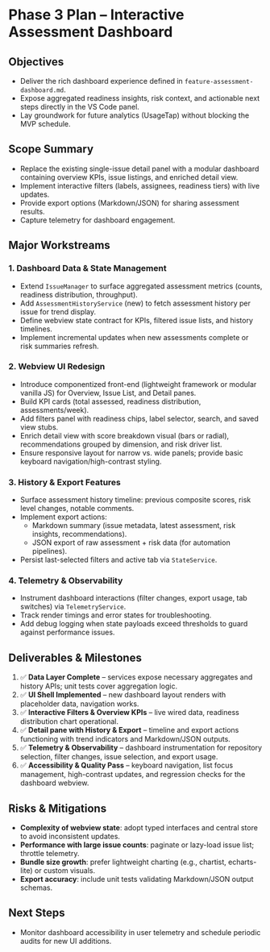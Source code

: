 # Phase 3 Plan – Interactive Assessment Dashboard

## Objectives
- Deliver the rich dashboard experience defined in `feature-assessment-dashboard.md`.
- Expose aggregated readiness insights, risk context, and actionable next steps directly in the VS Code panel.
- Lay groundwork for future analytics (UsageTap) without blocking the MVP schedule.

## Scope Summary
- Replace the existing single-issue detail panel with a modular dashboard containing overview KPIs, issue listings, and enriched detail view.
- Implement interactive filters (labels, assignees, readiness tiers) with live updates.
- Provide export options (Markdown/JSON) for sharing assessment results.
- Capture telemetry for dashboard engagement.

## Major Workstreams

### 1. Dashboard Data & State Management
- Extend `IssueManager` to surface aggregated assessment metrics (counts, readiness distribution, throughput).
- Add `AssessmentHistoryService` (new) to fetch assessment history per issue for trend display.
- Define webview state contract for KPIs, filtered issue lists, and history timelines.
- Implement incremental updates when new assessments complete or risk summaries refresh.

### 2. Webview UI Redesign
- Introduce componentized front-end (lightweight framework or modular vanilla JS) for Overview, Issue List, and Detail panes.
- Build KPI cards (total assessed, readiness distribution, assessments/week).
- Add filters panel with readiness chips, label selector, search, and saved view stubs.
- Enrich detail view with score breakdown visual (bars or radial), recommendations grouped by dimension, and risk driver list.
- Ensure responsive layout for narrow vs. wide panels; provide basic keyboard navigation/high-contrast styling.

### 3. History & Export Features
- Surface assessment history timeline: previous composite scores, risk level changes, notable comments.
- Implement export actions:
  - Markdown summary (issue metadata, latest assessment, risk insights, recommendations).
  - JSON export of raw assessment + risk data (for automation pipelines).
- Persist last-selected filters and active tab via `StateService`.

### 4. Telemetry & Observability
- Instrument dashboard interactions (filter changes, export usage, tab switches) via `TelemetryService`.
- Track render timings and error states for troubleshooting.
- Add debug logging when state payloads exceed thresholds to guard against performance issues.

## Deliverables & Milestones
1. ✅ **Data Layer Complete** – services expose necessary aggregates and history APIs; unit tests cover aggregation logic.
2. ✅ **UI Shell Implemented** – new dashboard layout renders with placeholder data, navigation works.
3. ✅ **Interactive Filters & Overview KPIs** – live wired data, readiness distribution chart operational.
4. ✅ **Detail pane with History & Export** – timeline and export actions functioning with trend indicators and Markdown/JSON outputs.
5. ✅ **Telemetry & Observability** – dashboard instrumentation for repository selection, filter changes, issue selection, and export usage.
6. ✅ **Accessibility & Quality Pass** – keyboard navigation, list focus management, high-contrast updates, and regression checks for the dashboard webview.

## Risks & Mitigations
- **Complexity of webview state**: adopt typed interfaces and central store to avoid inconsistent updates.
- **Performance with large issue counts**: paginate or lazy-load issue list; throttle telemetry.
- **Bundle size growth**: prefer lightweight charting (e.g., chartist, echarts-lite) or custom visuals.
- **Export accuracy**: include unit tests validating Markdown/JSON output schemas.

## Next Steps
- Monitor dashboard accessibility in user telemetry and schedule periodic audits for new UI additions.
